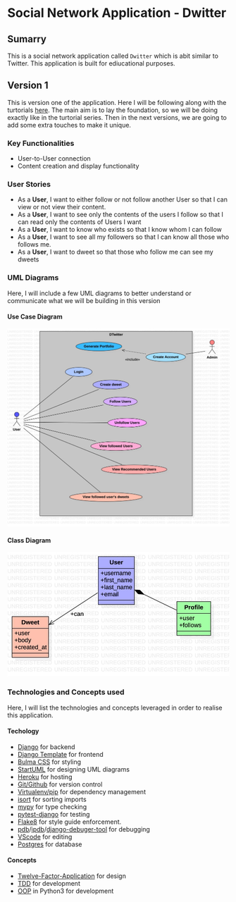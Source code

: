 # Social Network Application - Dwitter
## Sumarry
This is a social network application called `Dwitter` which is abit similar to Twitter. This application is built for ediucational purposes. 

## Version 1
This is version one of the application. Here I will be following along with the turtorials [here](https://realpython.com/django-social-network-1/). The main aim is to lay the foundation, so we will be doing exactly like in the turtorial series. Then in the next versions, we are going to add some extra touches to make it unique.

### Key Functionalities
- User-to-User connection
- Content creation and display functionality

### User Stories
- As a **User**, I want to either follow or not follow another User so that I can view or not view their content.
- As a **User**, I want to see only the contents of the users I follow so that I can read only the contents of Users I want
- As a **User**, I want to know who exists so that I know whom I can follow
- As a **User**, I want to see all my followers so that I can know all those who follows me.
- As a **User**, I want to dweet so that those who follow me can see my dweets

### UML Diagrams
Here, I will include a few UML diagrams to better understand or communicate what we will be building in this version 
#### Use Case Diagram
![use case diagram](docs/umls/UseCaseDiagram.jpg)

#### Class Diagram
![class diagram](docs/umls/ClassDiagram.jpg)

### Technologies and Concepts used
Here, I will list the technologies and concepts leveraged in order to realise this application.

#### Techology
- [Django](https://docs.djangoproject.com/en/3.2/) for backend
- [Django Template](https://docs.djangoproject.com/en/4.0/topics/templates/) for frontend
- [Bulma CSS](https://bulma.io) for styling
- [StartUML](https://staruml.io) for designing UML diagrams
- [Heroku](https://id.heroku.com/login) for hosting
- [Git/Github](https://git-scm.com) for version control
- [Virtualenv/pip](https://virtualenv.pypa.io/en/latest/cli_interface.html) for dependency management
- [isort](https://pypi.org/project/isort/) for sorting imports
- [mypy](https://mypy.readthedocs.io/en/stable/index.html) for type checking
- [pytest-django](https://pytest-django.readthedocs.io/en/latest/) for testing
- [Flake8](https://flake8.pycqa.org/en/latest/) for style guide enforcement.
- [pdb](https://docs.python.org/3/library/pdb.html)/[ipdb](https://pypi.org/project/ipdb/)/[django-debuger-tool](https://django-debug-toolbar.readthedocs.io/en/latest/) for debugging
- [VScode](https://code.visualstudio.com) for editing
- [Postgres](https://www.postgresql.org) for database

#### Concepts
- [Twelve-Factor-Application](https://12factor.net) for design
- [TDD](https://en.wikipedia.org/wiki/Test-driven_development) for development
- [OOP](https://en.wikipedia.org/wiki/Object-oriented_programming) in Python3 for development